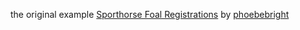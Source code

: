 the original example [Sporthorse Foal Registrations](http://bl.ocks.org/phoebebright/3878819) by [phoebebright](http://bl.ocks.org/phoebebright)